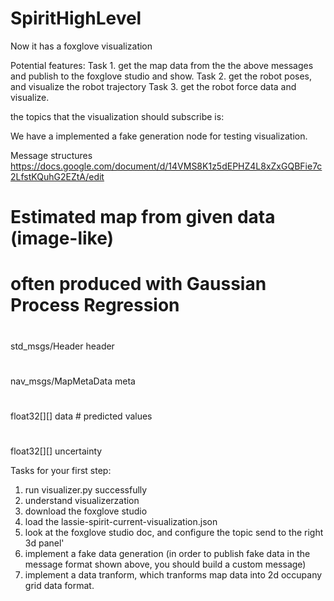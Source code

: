 # SpiritHighLevel
Now it has a foxglove visualization

Potential features: 
Task 1. get the map data from the the above messages and publish to the foxglove studio and show. 
Task 2. get the robot poses, and visualize the robot trajectory
Task 3. get the robot force data and visualize. 

the topics that the visualization should subscribe is:

We have a implemented a fake generation node for testing visualization. 


Message structures
https://docs.google.com/document/d/14VMS8K1z5dEPHZ4L8xZxGQBFie7c2LfstKQuhG2EZtA/edit

# Estimated map from given data (image-like)
# often produced with Gaussian Process Regression

#
std_msgs/Header header

#
nav_msgs/MapMetaData meta

#
float32[][] data # predicted values

#
float32[][] uncertainty


Tasks for your first step:
1.  run visualizer.py successfully
2. understand visualizerzation
3. download the foxglove studio
4. load the lassie-spirit-current-visualization.json
5. look at the foxglove studio doc, and configure the topic send to the right 3d panel'
6. implement a fake data generation (in order to publish fake data in the message format shown above, you should build a custom message)
7. implement a data tranform, which tranforms map data into 2d occupany grid data format.

